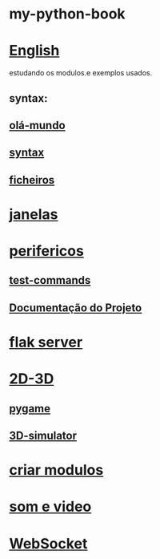 # my-python-book
# [English](https://github.com/0joseDark/my-python-book/blob/main/English/README.md)
estudando os modulos.e exemplos usados.
## syntax:
## [olá-mundo](https://github.com/0joseDark/my-python-book/blob/main/scripts/ol%C3%A1_mundo.py)
## [syntax](https://github.com/0joseDark/my-python-book/blob/main/scripts/syntax.py)
## [ficheiros](https://github.com/0joseDark/my-python-book/blob/main/ficheiros.md)
# [janelas](https://github.com/0joseDark/my-python-book/blob/main/janelas.md)
# [perifericos](https://github.com/0joseDark/my-python-book/blob/main/perifericos.md)
## [test-commands](https://github.com/0joseDark/test-commands)
## [Documentação do Projeto](docs/documentacao.md)
# [flak server](https://github.com/0joseDark/my-python-book/blob/main/flask-server.md)
# [2D-3D](https://github.com/0joseDark/my-python-book/blob/main/2D-3D.md)
## [pygame](https://github.com/0joseDark/test-with-pygame)
## [3D-simulator](https://github.com/0joseDark/3D-simulator)
# [criar modulos](https://github.com/0joseDark/my-python-book/blob/main/criar-modulos.md)
# [som e video](https://github.com/0joseDark/my-python-book/blob/main/som-v%C3%ADdeo.md)
# [WebSocket](https://github.com/0joseDark/my-python-book/blob/main/WebSocket.md)


